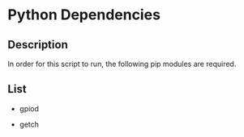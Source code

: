 # Python Dependencies

## Description

In order for this script to run, the following pip modules are required.

## List

 - gpiod
 
 - getch
 